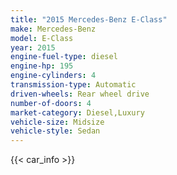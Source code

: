 ```yaml
---
title: "2015 Mercedes-Benz E-Class"
make: Mercedes-Benz
model: E-Class
year: 2015
engine-fuel-type: diesel
engine-hp: 195
engine-cylinders: 4
transmission-type: Automatic
driven-wheels: Rear wheel drive
number-of-doors: 4
market-category: Diesel,Luxury
vehicle-size: Midsize
vehicle-style: Sedan
---
```


{{< car_info >}}
